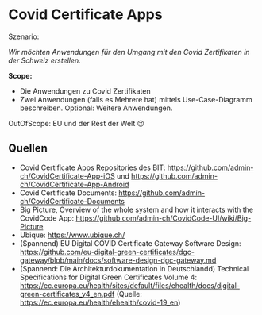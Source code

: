 # Covid Certificate Apps
Szenario:

_Wir möchten Anwendungen für den Umgang mit den Covid Zertifikaten in der Schweiz erstellen._

**Scope:**

- Die Anwendungen zu Covid Zertifikaten
- Zwei Anwendungen (falls es Mehrere hat) mittels Use-Case-Diagramm beschreiben. Optional: Weitere Anwendungen.

OutOfScope: EU und der Rest der Welt :wink:

<!--

## Fragen für die Einzelarbeit
Aufwand: 2 [Pomodori](https://de.wikipedia.org/wiki/Pomodoro-Technik).
- [ ] Gesamtes "Ökosystem" um das COVID-Zertifikates der Schweiz: Wer sind die Aktoren?
- [ ] Welche Applikationen gibt es für das COVID-Zertifikat?
- [ ] Welche Anwendungsfälle haben die Applikationen auf den Smartphones?
- [ ] Welche Software, Infrastruktur, Organisationen, finden/vermuten Sie zur Erstellung und Weiterentwicklung der Anwendungen? 

-->

## Quellen
- Covid Certificate Apps Repositories des BIT: https://github.com/admin-ch/CovidCertificate-App-iOS und https://github.com/admin-ch/CovidCertificate-App-Android
- Covid Certificate Documents: https://github.com/admin-ch/CovidCertificate-Documents
- Big Picture, Overview of the whole system and how it interacts with the CovidCode App: https://github.com/admin-ch/CovidCode-UI/wiki/Big-Picture
- Ubique: https://www.ubique.ch/
- (Spannend) EU Digital COVID Certificate Gateway Software Design: https://github.com/eu-digital-green-certificates/dgc-gateway/blob/main/docs/software-design-dgc-gateway.md
- (Spannend: Die Architekturdokumentation in Deutschlandd) Technical Specifications for Digital Green Certificates Volume 4: https://ec.europa.eu/health/sites/default/files/ehealth/docs/digital-green-certificates_v4_en.pdf (Quelle: https://ec.europa.eu/health/ehealth/covid-19_en)
